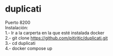 # duplicati
Puerto 8200  
Instalación:  
1.- Ir a la carperta en la que esté instalada docker  
2.- git clone https://github.com/pitiritic/duplicati.git  
3.- cd duplicati  
4.- docker compose up  
